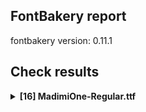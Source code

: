 ## FontBakery report

fontbakery version: 0.11.1

<h2>Check results</h2><details><summary><b>[16] MadimiOne-Regular.ttf</b></summary><div><details><summary>💔 <b>ERROR:</b> Check Google Fonts glyph coverage. (<a href="https://font-bakery.readthedocs.io/en/stable/fontbakery/profiles/googlefonts.html#com.google.fonts/check/glyph_coverage">com.google.fonts/check/glyph_coverage</a>)</summary><div>


* 💔 **ERROR** Failed with ImportError: cannot import name 'unicodes_per_glyphset' from 'glyphsets.definitions' (/home/runner/work/madimi/madimi/venv-test/lib/python3.10/site-packages/glyphsets/definitions/__init__.py)
```
  File "/home/runner/work/madimi/madimi/venv-test/lib/python3.10/site-packages/fontbakery/checkrunner.py", line 170, in _exec_check
    results.extend(list(result))
  File "/home/runner/work/madimi/madimi/venv-test/lib/python3.10/site-packages/fontbakery/profiles/googlefonts.py", line 1076, in com_google_fonts_check_glyph_coverage
    glyphsets_fulfilled = get_glyphsets_fulfilled(ttFont)
  File "/home/runner/work/madimi/madimi/venv-test/lib/python3.10/site-packages/fontbakery/profiles/googlefonts_conditions.py", line 748, in get_glyphsets_fulfilled
    from glyphsets.definitions import unicodes_per_glyphset, glyphset_definitions

``` [code: failed-check]
</div></details><details><summary>💔 <b>ERROR:</b> Shapes languages in all GF glyphsets. (<a href="https://font-bakery.readthedocs.io/en/stable/fontbakery/profiles/googlefonts.html#com.google.fonts/check/glyphsets/shape_languages">com.google.fonts/check/glyphsets/shape_languages</a>)</summary><div>


* 💔 **ERROR** Failed with ImportError: cannot import name 'unicodes_per_glyphset' from 'glyphsets.definitions' (/home/runner/work/madimi/madimi/venv-test/lib/python3.10/site-packages/glyphsets/definitions/__init__.py)
```
  File "/home/runner/work/madimi/madimi/venv-test/lib/python3.10/site-packages/fontbakery/checkrunner.py", line 170, in _exec_check
    results.extend(list(result))
  File "/home/runner/work/madimi/madimi/venv-test/lib/python3.10/site-packages/fontbakery/profiles/googlefonts.py", line 3543, in com_google_fonts_check_glyphsets_shape_languages
    glyphsets_fulfilled = get_glyphsets_fulfilled(ttFont)
  File "/home/runner/work/madimi/madimi/venv-test/lib/python3.10/site-packages/fontbakery/profiles/googlefonts_conditions.py", line 748, in get_glyphsets_fulfilled
    from glyphsets.definitions import unicodes_per_glyphset, glyphset_definitions

``` [code: failed-check]
</div></details><details><summary>⚠ <b>WARN:</b> Checking OS/2 achVendID. (<a href="https://font-bakery.readthedocs.io/en/stable/fontbakery/profiles/googlefonts.html#com.google.fonts/check/vendor_id">com.google.fonts/check/vendor_id</a>)</summary><div>


* ⚠ **WARN** OS/2 VendorID value '    ' is not yet recognized. If you registered it recently, then it's safe to ignore this warning message. Otherwise, you should set it to your own unique 4 character code, and register it with Microsoft at https://www.microsoft.com/typography/links/vendorlist.aspx
 [code: unknown]
</div></details><details><summary>⚠ <b>WARN:</b> Check for codepoints not covered by METADATA subsets. (<a href="https://font-bakery.readthedocs.io/en/stable/fontbakery/profiles/googlefonts.html#com.google.fonts/check/metadata/unreachable_subsetting">com.google.fonts/check/metadata/unreachable_subsetting</a>)</summary><div>


* ⚠ **WARN** The following codepoints supported by the font are not covered by
    any subsets defined in the font's metadata file, and will never
    be served. You can solve this by either manually adding additional
    subset declarations to METADATA.pb, or by editing the glyphset
    definitions.

 * U+02C7 CARON: try adding one of: tifinagh, canadian-aboriginal, yi
 * U+02D8 BREVE: try adding one of: yi, canadian-aboriginal
 * U+02D9 DOT ABOVE: try adding one of: yi, canadian-aboriginal
 * U+02DB OGONEK: try adding one of: yi, canadian-aboriginal
 * U+02DD DOUBLE ACUTE ACCENT: not included in any glyphset definition
 * U+0302 COMBINING CIRCUMFLEX ACCENT: try adding one of: tifinagh, coptic, cherokee, math
 * U+0306 COMBINING BREVE: try adding one of: tifinagh, old-permic
 * U+0307 COMBINING DOT ABOVE: try adding one of: malayalam, math, old-permic, tai-le, coptic, tifinagh, canadian-aboriginal, syriac
 * U+030A COMBINING RING ABOVE: try adding syriac
 * U+030B COMBINING DOUBLE ACUTE ACCENT: try adding one of: osage, cherokee
 * U+030C COMBINING CARON: try adding one of: cherokee, tai-le
 * U+0312 COMBINING TURNED COMMA ABOVE: not included in any glyphset definition
 * U+0326 COMBINING COMMA BELOW: not included in any glyphset definition
 * U+0327 COMBINING CEDILLA: not included in any glyphset definition
 * U+0328 COMBINING OGONEK: not included in any glyphset definition
 * U+2021 DOUBLE DAGGER: try adding adlam
 * U+2205 EMPTY SET: try adding math
 * U+221E INFINITY: try adding math
 * U+2248 ALMOST EQUAL TO: try adding math
 * U+2260 NOT EQUAL TO: try adding math
 * U+2264 LESS-THAN OR EQUAL TO: try adding math
 * U+2265 GREATER-THAN OR EQUAL TO: try adding math
 * U+FB01 LATIN SMALL LIGATURE FI: not included in any glyphset definition
 * U+FB02 LATIN SMALL LIGATURE FL: not included in any glyphset definition

Or you can add the above codepoints to one of the subsets supported by the font: `cyrillic-ext`, `greek-ext`, `latin`, `latin-ext` [code: unreachable-subsetting]
</div></details><details><summary>⚠ <b>WARN:</b> Is there kerning info for non-ligated sequences? (<a href="https://font-bakery.readthedocs.io/en/stable/fontbakery/profiles/googlefonts.html#com.google.fonts/check/kerning_for_non_ligated_sequences">com.google.fonts/check/kerning_for_non_ligated_sequences</a>)</summary><div>


* ⚠ **WARN** GPOS table lacks kerning info for the following non-ligated sequences:

	- f + i

	- i + l [code: lacks-kern-info]
</div></details><details><summary>⚠ <b>WARN:</b> Ensure fonts have ScriptLangTags declared on the 'meta' table. (<a href="https://font-bakery.readthedocs.io/en/stable/fontbakery/profiles/googlefonts.html#com.google.fonts/check/meta/script_lang_tags">com.google.fonts/check/meta/script_lang_tags</a>)</summary><div>


* ⚠ **WARN** This font file does not have a 'meta' table. [code: lacks-meta-table]
</div></details><details><summary>⚠ <b>WARN:</b> Check if each glyph has the recommended amount of contours. (<a href="https://font-bakery.readthedocs.io/en/stable/fontbakery/profiles/universal.html#com.google.fonts/check/contour_count">com.google.fonts/check/contour_count</a>)</summary><div>


* ⚠ **WARN** This check inspects the glyph outlines and detects the total number of contours in each of them. The expected values are infered from the typical ammounts of contours observed in a large collection of reference font families. The divergences listed below may simply indicate a significantly different design on some of your glyphs. On the other hand, some of these may flag actual bugs in the font such as glyphs mapped to an incorrect codepoint. Please consider reviewing the design and codepoint assignment of these to make sure they are correct.

The following glyphs do not have the recommended number of contours:

	- Glyph name: Eth	Contours detected: 3	Expected: 2

	- Glyph name: ae	Contours detected: 4	Expected: 3

	- Glyph name: Dcroat	Contours detected: 3	Expected: 2

	- Glyph name: dcroat	Contours detected: 3	Expected: 2

	- Glyph name: hbar	Contours detected: 2	Expected: 1

	- Glyph name: oe	Contours detected: 4	Expected: 3

	- Glyph name: Dcroat	Contours detected: 3	Expected: 2

	- Glyph name: Eth	Contours detected: 3	Expected: 2

	- Glyph name: ae	Contours detected: 4	Expected: 3

	- Glyph name: dcroat	Contours detected: 3	Expected: 2

	- Glyph name: fi	Contours detected: 2	Expected: 3

	- Glyph name: fl	Contours detected: 1	Expected: 2

	- Glyph name: hbar	Contours detected: 2	Expected: 1

	- Glyph name: oe	Contours detected: 4	Expected: 3
 [code: contour-count]
</div></details><details><summary>⚠ <b>WARN:</b> Check math signs have the same width. (<a href="https://font-bakery.readthedocs.io/en/stable/fontbakery/profiles/universal.html#com.google.fonts/check/math_signs_width">com.google.fonts/check/math_signs_width</a>)</summary><div>


* ⚠ **WARN** The most common width is 559 among a set of 7 math glyphs.
The following math glyphs have a different width, though:

Width = 474:
greater, less

Width = 517:
multiply

Width = 571:
approxequal

Width = 484:
greaterequal, lessequal
 [code: width-outliers]
</div></details><details><summary>⚠ <b>WARN:</b> Check accent of Lcaron, dcaron, lcaron, tcaron (derived from com.google.fonts/check/alt_caron) (<a href="https://font-bakery.readthedocs.io/en/stable/fontbakery/profiles/universal.html#com.google.fonts/check/alt_caron">com.google.fonts/check/alt_caron</a>)</summary><div>


* ⚠ **WARN** lcaron is decomposed and therefore could not be checked. Please check manually. [code: decomposed-outline]
* ⚠ **WARN** tcaron is decomposed and therefore could not be checked. Please check manually. [code: decomposed-outline]
</div></details><details><summary>⚠ <b>WARN:</b> Are there any misaligned on-curve points? (<a href="https://font-bakery.readthedocs.io/en/stable/fontbakery/profiles/Outline Correctness Checks.html#com.google.fonts/check/outline_alignment_miss">com.google.fonts/check/outline_alignment_miss</a>)</summary><div>


* ⚠ **WARN** The following glyphs have on-curve points which have potentially incorrect y coordinates:

	* quotedbl (U+0022): X=356.0,Y=702.0 (should be at cap-height 700?)

	* quotedbl (U+0022): X=122.0,Y=702.0 (should be at cap-height 700?)

	* numbersign (U+0023): X=80.0,Y=0.5 (should be at baseline 0?)

	* numbersign (U+0023): X=372.0,Y=0.5 (should be at baseline 0?)

	* dollar (U+0024): X=153.5,Y=-1.5 (should be at baseline 0?)

	* percent (U+0025): X=171.0,Y=1.5 (should be at baseline 0?)

	* percent (U+0025): X=132.0,Y=-2.0 (should be at baseline 0?)

	* quotesingle (U+0027): X=122.0,Y=702.0 (should be at cap-height 700?)

	* slash (U+002F): X=55.0,Y=-1.0 (should be at baseline 0?)

	* three (U+0033): X=136.0,Y=1.0 (should be at baseline 0?)

	* four (U+0034): X=201.5,Y=699.0 (should be at cap-height 700?)

	* J (U+004A): X=106.0,Y=-1.5 (should be at baseline 0?)

	* M (U+004D): X=455.0,Y=2.0 (should be at baseline 0?)

	* S (U+0053): X=158.0,Y=-2.0 (should be at baseline 0?)

	* backslash (U+005C): X=373.0,Y=-1.0 (should be at baseline 0?)

	* g (U+0067): X=325.0,Y=-1.0 (should be at baseline 0?)

	* h (U+0068): X=224.0,Y=499.0 (should be at x-height 500?)

	* v (U+0076): X=201.5,Y=0.5 (should be at baseline 0?)

	* v (U+0076): X=54.0,Y=499.5 (should be at x-height 500?)

	* v (U+0076): X=287.0,Y=1.0 (should be at baseline 0?)

	* w (U+0077): X=137.5,Y=499.0 (should be at x-height 500?)

	* w (U+0077): X=431.0,Y=498.0 (should be at x-height 500?)

	* x (U+0078): X=85.5,Y=-1.5 (should be at baseline 0?)

	* x (U+0078): X=389.0,Y=1.0 (should be at baseline 0?)

	* y (U+0079): X=144.5,Y=498.5 (should be at x-height 500?)

	* y (U+0079): X=465.5,Y=498.5 (should be at x-height 500?)

	* braceleft (U+007B): X=303.0,Y=702.0 (should be at cap-height 700?)

	* braceright (U+007D): X=80.0,Y=702.0 (should be at cap-height 700?)

	* sterling (U+00A3): X=474.5,Y=698.0 (should be at cap-height 700?)

	* paragraph (U+00B6): X=187.5,Y=700.5 (should be at cap-height 700?)

	* paragraph (U+00B6): X=363.0,Y=701.5 (should be at cap-height 700?)

	* Ccedilla (U+00C7): X=253.0,Y=1.0 (should be at baseline 0?)

	* Ccedilla (U+00C7): X=419.0,Y=0.5 (should be at baseline 0?)

	* Oslash (U+00D8): X=406.5,Y=702.0 (should be at cap-height 700?)

	* germandbls (U+00DF): X=121.0,Y=702.0 (should be at cap-height 700?)

	* atilde (U+00E3): X=238.0,Y=701.5 (should be at cap-height 700?)

	* eth (U+00F0): X=489.0,Y=698.0 (should be at cap-height 700?)

	* ntilde (U+00F1): X=268.0,Y=701.5 (should be at cap-height 700?)

	* otilde (U+00F5): X=249.0,Y=701.5 (should be at cap-height 700?)

	* ccaron (U+010D): X=55.0,Y=701.0 (should be at cap-height 700?)

	* ccaron (U+010D): X=398.0,Y=701.0 (should be at cap-height 700?)

	* ecaron (U+011B): X=79.0,Y=701.0 (should be at cap-height 700?)

	* ecaron (U+011B): X=422.0,Y=701.0 (should be at cap-height 700?)

	* gbreve (U+011F): X=325.0,Y=-1.0 (should be at baseline 0?)

	* gdotaccent (U+0121): X=325.0,Y=-1.0 (should be at baseline 0?)

	* uni0123 (U+0123): X=325.0,Y=-1.0 (should be at baseline 0?)

	* lacute (U+013A): X=191.0,Y=1008.0 (should be at ascender 1010?)

	* ncaron (U+0148): X=114.0,Y=701.0 (should be at cap-height 700?)

	* ncaron (U+0148): X=457.0,Y=701.0 (should be at cap-height 700?)

	* rcaron (U+0159): X=38.0,Y=701.0 (should be at cap-height 700?)

	* rcaron (U+0159): X=381.0,Y=701.0 (should be at cap-height 700?)

	* Sacute (U+015A): X=158.0,Y=-2.0 (should be at baseline 0?)

	* Scedilla (U+015E): X=137.0,Y=1.0 (should be at baseline 0?)

	* Scaron (U+0160): X=158.0,Y=-2.0 (should be at baseline 0?)

	* scaron (U+0161): X=63.0,Y=701.0 (should be at cap-height 700?)

	* scaron (U+0161): X=406.0,Y=701.0 (should be at cap-height 700?)

	* zcaron (U+017E): X=65.0,Y=701.0 (should be at cap-height 700?)

	* zcaron (U+017E): X=408.0,Y=701.0 (should be at cap-height 700?)

	* florin (U+0192): X=537.0,Y=698.0 (should be at cap-height 700?)

	* uni0218 (U+0218): X=158.0,Y=-2.0 (should be at baseline 0?)

	* circumflex (U+02C6): X=246.0,Y=702.0 (should be at cap-height 700?)

	* circumflex (U+02C6): X=4.0,Y=702.0 (should be at cap-height 700?)

	* caron (U+02C7): X=-46.0,Y=701.0 (should be at cap-height 700?)

	* caron (U+02C7): X=297.0,Y=701.0 (should be at cap-height 700?)

	* tilde (U+02DC): X=160.0,Y=701.5 (should be at cap-height 700?)

	* tildecomb (U+0303): X=169.0,Y=701.5 (should be at cap-height 700?)

	* uni030C (U+030C): X=4.0,Y=701.0 (should be at cap-height 700?)

	* uni030C (U+030C): X=347.0,Y=701.0 (should be at cap-height 700?)

	* trademark (U+2122): X=509.0,Y=702.0 (should be at cap-height 700?)

	* trademark (U+2122): X=763.0,Y=702.0 (should be at cap-height 700?) [code: found-misalignments]
</div></details><details><summary>⚠ <b>WARN:</b> Are any segments inordinately short? (<a href="https://font-bakery.readthedocs.io/en/stable/fontbakery/profiles/Outline Correctness Checks.html#com.google.fonts/check/outline_short_segments">com.google.fonts/check/outline_short_segments</a>)</summary><div>


* ⚠ **WARN** The following glyphs have segments which seem very short:

	* percent (U+0025) contains a short segment B<<509.0,663.0>-<513.0,669.0>-<515.0,671.0>>

	* ampersand (U+0026) contains a short segment B<<588.0,304.0>-<588.0,300.0>-<587.5,295.5>>

	* ampersand (U+0026) contains a short segment B<<587.5,295.5>-<587.0,291.0>-<586.0,287.0>>

	* slash (U+002F) contains a short segment B<<53.0,-19.0>-<53.0,-14.0>-<53.5,-9.5>>

	* slash (U+002F) contains a short segment B<<53.5,-9.5>-<54.0,-5.0>-<55.0,-1.0>>

	* slash (U+002F) contains a short segment B<<375.0,726.0>-<375.0,722.0>-<375.0,716.5>>

	* slash (U+002F) contains a short segment B<<375.0,716.5>-<375.0,711.0>-<373.0,706.0>>

	* five (U+0035) contains a short segment B<<205.0,591.0>-<205.0,592.0>-<203.0,575.5>>

	* five (U+0035) contains a short segment B<<187.0,443.5>-<185.0,427.0>-<185.0,427.0>>

	* less (U+003C) contains a short segment L<<63.0,257.0>--<61.0,258.0>>

	* greater (U+003E) contains a short segment L<<411.0,377.0>--<413.0,376.0>>

	* at (U+0040) contains a short segment B<<607.5,-90.0>-<620.0,-104.0>-<620.0,-118.0>>

	* Z (U+005A) contains a short segment B<<355.0,561.0>-<368.0,568.0>-<366.0,568.0>>

	* Z (U+005A) contains a short segment B<<241.0,144.5>-<232.0,139.0>-<233.0,139.0>>

	* backslash (U+005C) contains a short segment B<<373.0,-1.0>-<375.0,-5.0>-<375.0,-9.5>>

	* backslash (U+005C) contains a short segment B<<375.0,-9.5>-<375.0,-14.0>-<375.0,-19.0>>

	* backslash (U+005C) contains a short segment B<<55.0,706.0>-<54.0,711.0>-<53.5,716.5>>

	* backslash (U+005C) contains a short segment B<<53.5,716.5>-<53.0,722.0>-<53.0,726.0>>

	* asciicircum (U+005E) contains a short segment L<<178.0,428.0>--<179.0,430.0>>

	* f (U+0066) contains a short segment L<<98.0,379.0>--<84.0,379.0>>

	* f (U+0066) contains a short segment L<<98.0,500.0>--<98.0,504.0>>

	* f (U+0066) contains a short segment L<<301.0,762.0>--<301.0,762.0>>

	* f (U+0066) contains a short segment B<<301.0,762.0>-<302.0,762.0>-<303.0,762.0>>

	* f (U+0066) contains a short segment B<<304.0,762.0>-<307.0,762.0>-<310.0,762.0>>

	* Eogonek (U+0118) contains a short segment L<<512.0,63.0>--<512.0,63.0>>

	* eogonek (U+0119) contains a short segment L<<443.0,74.0>--<443.0,74.0>>

	* eogonek (U+0119) contains a short segment B<<443.0,74.0>-<443.0,72.0>-<443.0,73.0>>

	* eogonek (U+0119) contains a short segment B<<443.0,72.0>-<443.0,70.0>-<443.0,68.0>>

	* eogonek (U+0119) contains a short segment L<<405.0,10.0>--<405.0,10.0>>

	* Iogonek (U+012E) contains a short segment B<<216.0,59.0>-<216.0,54.0>-<216.0,50.0>>

	* Zacute (U+0179) contains a short segment B<<355.0,561.0>-<368.0,568.0>-<366.0,568.0>>

	* Zacute (U+0179) contains a short segment B<<241.0,144.5>-<232.0,139.0>-<233.0,139.0>>

	* Zdotaccent (U+017B) contains a short segment B<<355.0,561.0>-<368.0,568.0>-<366.0,568.0>>

	* Zdotaccent (U+017B) contains a short segment B<<241.0,144.5>-<232.0,139.0>-<233.0,139.0>>

	* Zcaron (U+017D) contains a short segment B<<355.0,561.0>-<368.0,568.0>-<366.0,568.0>>

	* Zcaron (U+017D) contains a short segment B<<241.0,144.5>-<232.0,139.0>-<233.0,139.0>>

	* florin (U+0192) contains a short segment L<<193.0,379.0>--<179.0,379.0>>

	* florin (U+0192) contains a short segment L<<193.0,500.0>--<193.0,504.0>>

	* uni1E9E (U+1E9E) contains a short segment B<<259.0,372.0>-<259.0,381.0>-<263.0,391.0>>

	* uni1E9E (U+1E9E) contains a short segment B<<364.0,543.0>-<371.0,554.0>-<368.0,561.0>>

	* uni1E9E (U+1E9E) contains a short segment B<<368.0,561.0>-<365.0,568.0>-<354.0,568.0>>

	* Euro (U+20AC) contains a short segment B<<48.0,333.0>-<48.0,340.0>-<48.0,347.0>>

	* Euro (U+20AC) contains a short segment B<<198.0,347.0>-<198.0,339.0>-<198.0,333.0>>

	* emptyset (U+2205) contains a short segment L<<397.0,599.0>--<392.0,599.0>>

	* notequal (U+2260) contains a short segment L<<464.0,496.0>--<471.0,496.0>>

	* lessequal (U+2264) contains a short segment L<<63.0,386.0>--<61.0,387.0>>

	* greaterequal (U+2265) contains a short segment L<<421.0,506.0>--<423.0,505.0>>

	* fi (U+FB01) contains a short segment L<<98.0,379.0>--<84.0,379.0>>

	* fi (U+FB01) contains a short segment L<<98.0,500.0>--<98.0,504.0>>

	* fl (U+FB02) contains a short segment L<<98.0,379.0>--<84.0,379.0>>

	* fl (U+FB02) contains a short segment L<<98.0,500.0>--<98.0,504.0>>

	* fl (U+FB02) contains a short segment L<<301.0,762.0>--<301.0,762.0>> [code: found-short-segments]
</div></details><details><summary>⚠ <b>WARN:</b> Do any segments have colinear vectors? (<a href="https://font-bakery.readthedocs.io/en/stable/fontbakery/profiles/Outline Correctness Checks.html#com.google.fonts/check/outline_colinear_vectors">com.google.fonts/check/outline_colinear_vectors</a>)</summary><div>


* ⚠ **WARN** The following glyphs have colinear vectors:

	* asciicircum (U+005E): L<<297.0,430.0>--<298.0,428.0>> -> L<<298.0,428.0>--<446.0,132.0>>

	* asciicircum (U+005E): L<<30.0,132.0>--<178.0,428.0>> -> L<<178.0,428.0>--<179.0,430.0>>

	* fl (U+FB02): L<<301.0,762.0>--<301.0,762.0>> -> L<<301.0,762.0>--<510.0,762.0>>

	* greater (U+003E): L<<115.0,525.0>--<411.0,377.0>> -> L<<411.0,377.0>--<413.0,376.0>>

	* greater (U+003E): L<<413.0,258.0>--<411.0,257.0>> -> L<<411.0,257.0>--<115.0,109.0>>

	* greaterequal (U+2265): L<<125.0,654.0>--<421.0,506.0>> -> L<<421.0,506.0>--<423.0,505.0>>

	* greaterequal (U+2265): L<<423.0,387.0>--<421.0,386.0>> -> L<<421.0,386.0>--<125.0,238.0>>

	* less (U+003C): L<<359.0,109.0>--<63.0,257.0>> -> L<<63.0,257.0>--<61.0,258.0>>

	* less (U+003C): L<<61.0,376.0>--<63.0,377.0>> -> L<<63.0,377.0>--<359.0,525.0>>

	* lessequal (U+2264): L<<359.0,238.0>--<63.0,386.0>> -> L<<63.0,386.0>--<61.0,387.0>>

	* lessequal (U+2264): L<<61.0,505.0>--<63.0,506.0>> -> L<<63.0,506.0>--<359.0,654.0>>

	* notequal (U+2260): L<<227.0,142.0>--<216.0,126.0>> -> L<<216.0,126.0>--<176.0,67.0>>

	* two (U+0032): L<<210.0,150.0>--<210.0,148.0>> -> L<<210.0,148.0>--<209.0,119.0>> [code: found-colinear-vectors]
</div></details><details><summary>⚠ <b>WARN:</b> Do outlines contain any jaggy segments? (<a href="https://font-bakery.readthedocs.io/en/stable/fontbakery/profiles/Outline Correctness Checks.html#com.google.fonts/check/outline_jaggy_segments">com.google.fonts/check/outline_jaggy_segments</a>)</summary><div>


* ⚠ **WARN** The following glyphs have jaggy segments:

	* Lcaron (U+013D): B<<377.5,549.0>-<375.0,556.0>-<376.0,572.0>>/B<<376.0,572.0>-<376.0,569.0>-<383.5,611.5>> = 3.576334374997269

	* b (U+0062): B<<198.5,490.5>-<195.0,472.0>-<188.0,451.0>>/B<<188.0,451.0>-<207.0,482.0>-<240.5,495.0>> = 13.069317896282163

	* d (U+0064): B<<325.0,495.0>-<358.0,482.0>-<377.0,451.0>>/B<<377.0,451.0>-<370.0,472.0>-<366.5,490.5>> = 13.069317896282163

	* dcaron (U+010F): B<<325.0,495.0>-<358.0,482.0>-<377.0,451.0>>/B<<377.0,451.0>-<370.0,472.0>-<366.5,490.5>> = 13.069317896282163

	* dcaron (U+010F): B<<536.5,549.0>-<534.0,556.0>-<535.0,572.0>>/B<<535.0,572.0>-<535.0,569.0>-<542.5,611.5>> = 3.576334374997269

	* dcroat (U+0111): B<<325.0,495.0>-<358.0,482.0>-<377.0,451.0>>/B<<377.0,451.0>-<370.0,472.0>-<366.5,490.5>> = 13.069317896282163

	* h (U+0068): B<<199.0,523.0>-<193.0,497.0>-<179.0,469.0>>/B<<179.0,469.0>-<196.0,490.0>-<224.0,499.0>> = 12.425942865427455

	* hbar (U+0127): B<<199.0,523.0>-<193.0,497.0>-<179.0,469.0>>/B<<179.0,469.0>-<196.0,490.0>-<224.0,499.0>> = 12.425942865427455

	* p (U+0070): B<<237.5,7.0>-<204.0,22.0>-<185.0,53.0>>/B<<185.0,53.0>-<192.0,33.0>-<195.5,14.0>> = 12.21422050001543

	* q (U+0071): B<<366.5,14.0>-<370.0,33.0>-<377.0,53.0>>/B<<377.0,53.0>-<358.0,22.0>-<325.0,7.0>> = 12.21422050001543

	* thorn (U+00FE): B<<240.5,7.0>-<207.0,22.0>-<188.0,53.0>>/B<<188.0,53.0>-<195.0,33.0>-<198.5,14.0>> = 12.21422050001543

	* trademark (U+2122): B<<159.0,617.0>-<164.0,621.0>-<177.0,623.0>>/L<<177.0,623.0>--<80.0,623.0>> = 8.746162262555211

	* z (U+007A): B<<243.0,154.0>-<225.0,126.0>-<202.0,122.0>>/L<<202.0,122.0>--<372.0,122.0>> = 9.865806943084365

	* zacute (U+017A): B<<243.0,154.0>-<225.0,126.0>-<202.0,122.0>>/L<<202.0,122.0>--<372.0,122.0>> = 9.865806943084365

	* zcaron (U+017E): B<<243.0,154.0>-<225.0,126.0>-<202.0,122.0>>/L<<202.0,122.0>--<372.0,122.0>> = 9.865806943084365

	* zdotaccent (U+017C): B<<243.0,154.0>-<225.0,126.0>-<202.0,122.0>>/L<<202.0,122.0>--<372.0,122.0>> = 9.865806943084365 [code: found-jaggy-segments]
</div></details><details><summary>⚠ <b>WARN:</b> Do outlines contain any semi-vertical or semi-horizontal lines? (<a href="https://font-bakery.readthedocs.io/en/stable/fontbakery/profiles/Outline Correctness Checks.html#com.google.fonts/check/outline_semi_vertical">com.google.fonts/check/outline_semi_vertical</a>)</summary><div>


* ⚠ **WARN** The following glyphs have semi-vertical/semi-horizontal lines:

	* T (U+0054): L<<202.0,41.0>--<201.0,509.0>>

	* Tcaron (U+0164): L<<202.0,41.0>--<201.0,509.0>>

	* trademark (U+2122): L<<679.0,551.0>--<678.0,365.0>>

	* uni021A (U+021A): L<<202.0,41.0>--<201.0,509.0>> [code: found-semi-vertical]
</div></details><details><summary>⚠ <b>WARN:</b> Ensure dotted circle glyph is present and can attach marks. (<a href="https://font-bakery.readthedocs.io/en/stable/fontbakery/profiles/Shaping Checks.html#com.google.fonts/check/dotted_circle">com.google.fonts/check/dotted_circle</a>)</summary><div>


* ⚠ **WARN** No dotted circle glyph present [code: missing-dotted-circle]
</div></details><details><summary>⚠ <b>WARN:</b> Ensure soft_dotted characters lose their dot when combined with marks that replace the dot. (<a href="https://font-bakery.readthedocs.io/en/stable/fontbakery/profiles/Shaping Checks.html#com.google.fonts/check/soft_dotted">com.google.fonts/check/soft_dotted</a>)</summary><div>


* ⚠ **WARN** The dot of soft dotted characters used in orthographies _must_ disappear in the following strings: į̀ į́ į̂ į̃ į̄ į̌

The dot of soft dotted characters _should_ disappear in other cases, for example: į̆ į̇ į̈ į̊ į̋ į̒ į̣̀ į̣́ į̣̂ į̣̃ į̣̄ į̣̆ į̣̇ į̣̈ į̣̊ į̣̋ į̣̌ į̣̒ į̦̀ į̦́

Your font fully covers the following languages that require the soft-dotted feature: Igbo (Latn, 27,823,640 speakers), Lithuanian (Latn, 2,357,094 speakers), Dutch (Latn, 31,709,104 speakers), Ekpeye (Latn, 226,000 speakers), Ebira (Latn, 2,200,000 speakers). 

Your font does *not* cover the following languages that require the soft-dotted feature: Kom (Latn, 360,685 speakers), Ejagham (Latn, 120,000 speakers), Belarusian (Cyrl, 10,064,517 speakers), Avokaya (Latn, 100,000 speakers), Ma’di (Latn, 584,000 speakers), Navajo (Latn, 166,319 speakers), Lugbara (Latn, 2,200,000 speakers), Kpelle, Guinea (Latn, 622,000 speakers), Bafut (Latn, 158,146 speakers), Sar (Latn, 500,000 speakers), Ngbaka (Latn, 1,020,000 speakers), Zapotec (Latn, 490,000 speakers), Fur (Latn, 1,230,163 speakers), Mango (Latn, 77,000 speakers), Bete-Bendi (Latn, 100,000 speakers), Koonzime (Latn, 40,000 speakers), Nzakara (Latn, 50,000 speakers), Basaa (Latn, 332,940 speakers), Ukrainian (Cyrl, 29,273,587 speakers), Makaa (Latn, 221,000 speakers), Mfumte (Latn, 79,000 speakers), Gulay (Latn, 250,478 speakers), Nateni (Latn, 100,000 speakers), Ijo, Southeast (Latn, 2,471,000 speakers), Mundani (Latn, 34,000 speakers), Dan (Latn, 1,099,244 speakers), Dii (Latn, 71,000 speakers), Southern Kisi (Latn, 360,000 speakers), Cicipu (Latn, 44,000 speakers), Yala (Latn, 200,000 speakers), Aghem (Latn, 38,843 speakers), South Central Banda (Latn, 244,000 speakers). [code: soft-dotted]
</div></details><br></div></details>

### Summary

| 💔 ERROR | ☠ FATAL | 🔥 FAIL | ⚠ WARN | 💤 SKIP | ℹ INFO | 🍞 PASS | 🔎 DEBUG |
|:-----:|:-----:|:-----:|:-----:|:-----:|:-----:|:-----:|:-----:|
| 2 | 0 | 0 | 14 | 124 | 7 | 113 | 0 |
| 1% | 0% | 0% | 5% | 48% | 3% | 43% | 0% |

**Note:** The following loglevels were omitted in this report:
* **SKIP**
* **INFO**
* **PASS**
* **DEBUG**
